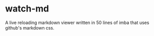 # watch-md
A live reloading markdown viewer written in 50 lines of imba that uses github's markdown css.
